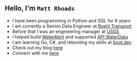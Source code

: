 ## Hello, I'm `Matt Rhoads`
- I have been programming in Python and SQL for 8 years
- I am currently a Senion Data Engineer at [Roehl Transport](https://www.roehltransport.com/)
- Before that I was an engineering manager at [USGS](https://www.usgs.gov/)
- I helped build [WaterAlert](https://accounts.waterdata.usgs.gov/wateralert/) and supported [API WaterData](https://api.waterdata.usgs.gov/)
- I am learning Go, C#, and rebooting my skills at [boot.dev](https://boot.dev)
- Check out my blog [here](https://rckwzrd.github.io/)
- Connect with me [here](https://www.linkedin.com/in/mrhoads7/)
